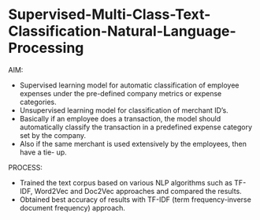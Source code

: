 # Supervised-Multi-Class-Text-Classification-Natural-Language-Processing

AIM:

- Supervised learning model for automatic classification of employee expenses under the
pre-defined company metrics or expense categories.
- Unsupervised learning model for classification of merchant ID’s.
- Basically if an employee does a transaction, the model should automatically
classify the transaction in a predefined expense category set by the company.
- Also if the same merchant is used extensively by the employees, then have a tie-
up.


PROCESS:

- Trained the text corpus based on various NLP algorithms such as TF-IDF, Word2Vec and
Doc2Vec approaches and compared the results.
- Obtained best accuracy of results with TF-IDF (term frequency-inverse document
frequency) approach.
